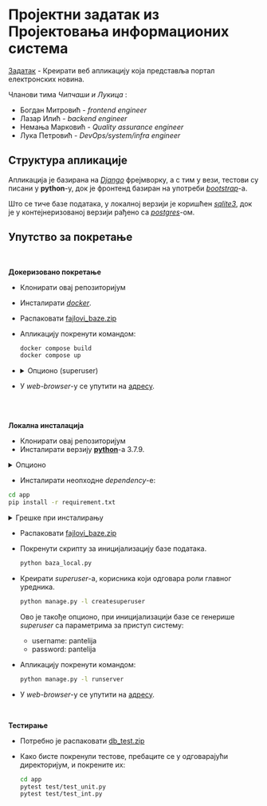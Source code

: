 # Проjектни задатак из Проjектовања информационих система

[Задатак](./поставка.pdf) - Креирати веб апликациjу коjа представља портал електронских новина.

Чланови тима *Чипчаши и Лукица* :
* Богдан Митровић - *frontend engineer*
* Лазар Илић - *backend engineer*
* Немања Марковић - *Quality assurance engineer*
* Лука Петровић - *DevOps/system/infra engineer*


## Структура апликације

Апликација је базирана на [*Django*](https://www.djangoproject.com/) фрејмворку, а с тим у вези, тестови су писани у **python**-у, док је фронтенд базиран на употреби [*bootstrap*](https://getbootstrap.com/)-a. 

Што се тиче базе података, у локалној верзији је коришћен [*sqlite3*](https://www.sqlite.org/index.html), док је у контејнеризованој верзији рађено са [*postgres*](https://www.postgresql.org/)-ом.





## Упутство за покретање




<br>

**Докеризовано покретање**
* Клонирати овај репозиторијум
* Инсталирати [*docker*](https://docs.docker.com/get-docker/).
* Распаковати [fajlovi_baze.zip](./app/fajlovi_baze.zip)
* Апликацију покренути командом:
   ```bash
  docker compose build
  docker compose up
  ```
* <details markdown='block'>
  <summary>Опционо (superuser)</summary>

    При иницијализацији базе се генерише *superuser* са параметрима за приступ систему:

    * username: pantelija
    * password: pantelija
  
    Уколико желите додати још неког, потребно је унети следеће команде:
    ```bash
    docker exec -it mysite sh
    python manage.py createsuperuser
    ```
  </details>

* У *web-browser*-у се упутити на [адресу](http://127.0.0.1:8000/).


<br>

<br>

**Локална инсталација**
* Клонирати овај репозиторијум
* Инсталирати верзију [**python**](https://www.python.org/downloads/release/python-379/)-а 3.7.9.
  
<details markdown='block'>
<summary>Опционо</summary>

---

И даље је препорука користити виртуелна окружења, помоћу [anaconda](https://www.anaconda.com/) менаџера или [venv](https://docs.python.org/3/library/venv.html) модула(укљученог у **python** дистрибуције).

<br>

Искористити следеће команде (*anaconda* варијанта):
```bash
  conda env create -n "ime_okruzenja" python=3.7.9
  conda activate ime_okruzenja
```
<br>

или (*venv* варијанта):

```bash
  python3.7.9 -m venv ime_okruzenja
```
*venv* активација за *Windows* кориснике
```bash
  ime_okruzenja\Scripts\activate
```

*venv* активација за *Linux/MacOS* кориснике
```bash
  source ime_okruzenja/bin/activate
```
<br>

Потребно је активирати окружење након ресетовања система, а пре покретања пројекта.
Како бисте изашли из виртуелног окружења, користите (*anaconda* варијанта):
```bash
  conda deactivate
```
или (*venv* варијанта):

```bash
  deactivate
```
---

<br>

<br>



</details>

* Инсталирати неопходне *dependency*-е:
```bash
cd app
pip install -r requirement.txt
```
<details markdown='block'>
<summary>Грешке при инсталирању</summary>

<br>

---

Уколико се деси да се поступак заврши грешком при инсталацији *Pillow*-а (или генерално било које ставке), поступити на следећи начин:
  * Исећи из фајла **requirement.txt** линију која садржи ставку која генерише грешку, у овом примеру Pillow==5.3.0.
  * Сачувати измењени фајл **requirement.txt**.
  * Покренути команду:
```bash
pip install Pillow==5.3.0
```
  * Поново покренути команду:
```bash
pip install -r requirement.txt
```
  * Понављати поступак док се процес не заврши без грешака.
  * Уколико ово није од помоћи, посаветујте се са [лекаром или фармацеутом](https://chat.openai.com/).

---
<br>

</details>

* Распаковати [fajlovi_baze.zip](./app/fajlovi_baze.zip)

* Покренути скрипту за иницијализацију базе података. 
  ```bash
  python baza_local.py
  ```
* Креирати *superuser*-а, корисника који одговара роли главног уредника.
  ```bash
  python manage.py -l createsuperuser
  ```
  Ово је такође опционо, при иницијализацији базе се генерише *superuser* са параметрима за приступ систему: 
    * username: pantelija
    * password: pantelija
* Апликацију покренути командом:
  ```bash
  python manage.py -l runserver
  ```
* У *web-browser*-у се упутити на [адресу](http://127.0.0.1:8000/).


<br>


**Тестирање**

* Потребно је распаковати [db_test.zip](./app/db_test.zip)

* Како бисте покренули тестове, пребаците се у одговарајући директоријум, и покрените их:
  ```bash
  cd app
  pytest test/test_unit.py
  pytest test/test_int.py
  ```


